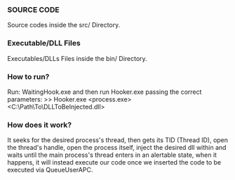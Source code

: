 ### SOURCE CODE ###
Source codes inside the src/ Directory.

### Executable/DLL Files ###
Executables/DLLs Files inside the bin/ Directory.

### How to run? ###
Run: WaitingHook.exe and then run Hooker.exe passing the correct parameters: >> Hooker.exe <process.exe> <C:\Path\To\DLLToBeInjected.dll>

### How does it work? ###
It seeks for the desired process's thread, then gets its TID (Thread ID), open the thread's handle, open the process itself, inject the desired dll within and waits until the main process's thread enters in an alertable state, when it happens, it will instead execute our code once we inserted the code to be executed via QueueUserAPC.
